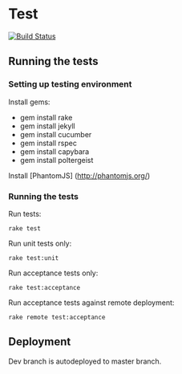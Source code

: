 # Test

[![Build Status](https://travis-ci.org/vegatest-preprod/vegatest-preprod.github.com.png)](https://travis-ci.org/vegatest-preprod/vegatest-preprod.github.com)

## Running the tests

### Setting up testing environment

Install gems:

  - gem install rake
  - gem install jekyll
  - gem install cucumber
  - gem install rspec
  - gem install capybara
  - gem install poltergeist

Install [PhantomJS] (http://phantomjs.org/)

### Running the tests

Run tests:

    rake test

Run unit tests only:

    rake test:unit

Run acceptance tests only:

    rake test:acceptance

Run acceptance tests against remote deployment:

    rake remote test:acceptance

## Deployment

Dev branch is autodeployed to master branch.